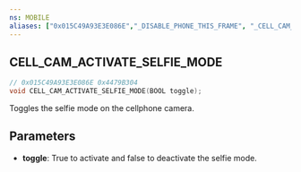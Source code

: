 ```yaml
---
ns: MOBILE
aliases: ["0x015C49A93E3E086E","_DISABLE_PHONE_THIS_FRAME", "_CELL_CAM_DISABLE_THIS_FRAME"]
---
```

## CELL_CAM_ACTIVATE_SELFIE_MODE 

```c
// 0x015C49A93E3E086E 0x4479B304
void CELL_CAM_ACTIVATE_SELFIE_MODE(BOOL toggle);
```

Toggles the selfie mode on the cellphone camera.

## Parameters
* **toggle**: True to activate and false to deactivate the selfie mode.


